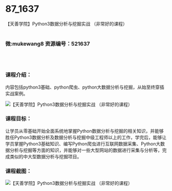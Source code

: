 # 87_1637
【天善学院】Python3数据分析与挖掘实战 （非常好的课程）
<br/></br>
<h3>微:mukewang8 资源编号：521637</h3>
<br/></br>
<h3>课程介绍：</h3>
<p>内容包括python3基础、python爬虫、python大<a title="查看与 数据分析 相关的文章" target="_blank">数据分析</a>与挖掘，从始至终穿插实战案例。</p>
<p><img src="https://www.ko996.com/wp-content/uploads/img/2018/03/2-193.png" alt="【天善学院】Python3数据分析与挖掘实战 （非常好的课程）"></p>
<h3>课程目标：</h3>
<p>让学员从零基础开始全面系统地掌握Python数据分析与挖掘的相关知识，并能够胜任Python3数据分析及数据分析与挖掘中级工程师以上的工作，学完后，能够让学员掌握Python3基础知识、编写Python爬虫进行互联网数据采集、Python大数据分析与挖掘等方面的知识，并能够对一些大型网站的数据进行采集与分析等，完成类似的中大型数据分析与挖掘项目。</p>
<div class="info-desc">
<h3>课程截图：</h3>
<p><img src="https://www.ko996.com/wp-content/uploads/img/2018/03/3-196.png" alt="【天善学院】Python3数据分析与挖掘实战 （非常好的课程）"></p>


			
</div>
